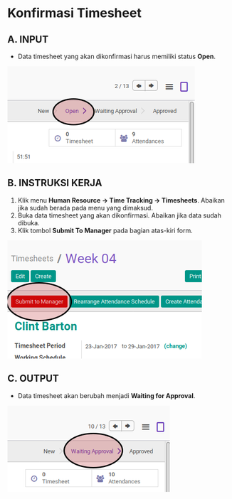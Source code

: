 # Konfirmasi Timesheet

## A. INPUT

* Data timesheet yang akan dikonfirmasi harus memiliki status **Open**.

![](../../img/timesheet/status-open.png)

## B. INSTRUKSI KERJA

1. Klik menu **Human Resource -> Time Tracking -> Timesheets**. Abaikan jika sudah berada pada menu yang dimaksud.
2. Buka data timesheet yang akan dikonfirmasi. Abaikan jika data sudah dibuka.
3. Klik tombol **Submit To Manager** pada bagian atas-kiri form.

![](../../img/timesheet/tombol-submit.png)

## C. OUTPUT

* Data timesheet akan berubah menjadi **Waiting for Approval**.

![](../../img/timesheet/status-waiting-approval.png)
